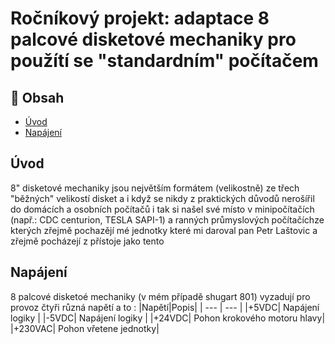 # Ročníkový projekt: adaptace 8 palcové disketové mechaniky pro použítí se "standardním" počítačem




## 🚩 Obsah

- [Úvod](#-Úvod)
- [Napájení](#-Napájení)

## Úvod
8" disketové mechaniky jsou největším formátem (velikostně) ze třech "běžných" velikostí disket a i když se nikdy z praktických důvodů nerošířil do domácích a osobních počítačů
i tak si našel své místo v minipočítačích (např.: CDC centurion, TESLA SAPI-1) a ranných průmyslových počítačíchze kterých zřejmě pochazějí mé jednotky které mi daroval pan Petr Laštovic
a zřejmě pocházejí z přístoje jako tento 


## Napájení

8 palcové disketoé mechaniky (v mém případě shugart 801) vyzadují pro provoz čtyři různá napětí
a to :
|Napětí|Popis|
| --- | --- |
|+5VDC| Napájení logiky |
|-5VDC| Napájení logiky |
|+24VDC| Pohon krokového motoru hlavy|
|+230VAC| Pohon vřetene jednotky|







